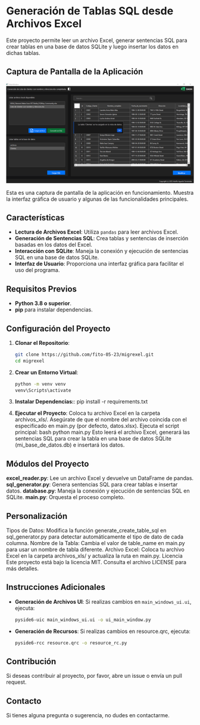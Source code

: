 # Generación de Tablas SQL desde Archivos Excel

Este proyecto permite leer un archivo Excel, generar sentencias SQL para crear tablas en una base de datos SQLite y luego insertar los datos en dichas tablas.

## Captura de Pantalla de la Aplicación

<img src="assets/images/migrexel.png" alt="Captura de pantalla de Migrexel" width="600"/>

Esta es una captura de pantalla de la aplicación en funcionamiento. Muestra la interfaz gráfica de usuario y algunas de las funcionalidades principales.

## Características

- **Lectura de Archivos Excel**: Utiliza `pandas` para leer archivos Excel.
- **Generación de Sentencias SQL**: Crea tablas y sentencias de inserción basadas en los datos del Excel.
- **Interacción con SQLite**: Maneja la conexión y ejecución de sentencias SQL en una base de datos SQLite.
- **Interfaz de Usuario**: Proporciona una interfaz gráfica para facilitar el uso del programa.

## Requisitos Previos

- **Python 3.8 o superior**.
- **pip** para instalar dependencias.

## Configuración del Proyecto

1. **Clonar el Repositorio**:
   ```bash
   git clone https://github.com/fito-05-23/migrexel.git
   cd migrexel

2. **Crear un Entorno Virtual**:
   ```bash
   python -m venv venv
   venv\Scripts\activate

3. **Instalar Dependencias:**:
   pip install -r requirements.txt

4. **Ejecutar el Proyecto**:
Coloca tu archivo Excel en la carpeta archivos_xls/.
Asegúrate de que el nombre del archivo coincida con el especificado en main.py (por defecto, datos.xlsx).
Ejecuta el script principal:
bash
python main.py
Esto leerá el archivo Excel, generará las sentencias SQL para crear la tabla en una base de datos SQLite (mi_base_de_datos.db) e insertará los datos.

## Módulos del Proyecto
   **excel_reader.py**: Lee un archivo Excel y devuelve un DataFrame de pandas.
   **sql_generator.py**: Genera sentencias SQL para crear tablas e insertar datos.
   **database.py**: Maneja la conexión y ejecución de sentencias SQL en SQLite.
   **main.py**: Orquesta el proceso completo.

## Personalización
Tipos de Datos: Modifica la función generate_create_table_sql en sql_generator.py para detectar automáticamente el tipo de dato de cada columna.
Nombre de la Tabla: Cambia el valor de table_name en main.py para usar un nombre de tabla diferente.
Archivo Excel: Coloca tu archivo Excel en la carpeta archivos_xls/ y actualiza la ruta en main.py.
Licencia
Este proyecto está bajo la licencia MIT. Consulta el archivo LICENSE para más detalles.

## Instrucciones Adicionales

- **Generación de Archivos UI**: Si realizas cambios en `main_windows_ui.ui`, ejecuta:
  ```bash
  pyside6-uic main_windows_ui.ui -o ui_main_window.py

- **Generación de Recursos**: Si realizas cambios en resource.qrc, ejecuta:
   ```bash
   pyside6-rcc resource.qrc -o resource_rc.py

## Contribución
Si deseas contribuir al proyecto, por favor, abre un issue o envía un pull request.

## Contacto
Si tienes alguna pregunta o sugerencia, no dudes en contactarme.